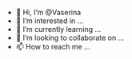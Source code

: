- 👋 Hi, I’m @Vaserina
- 👀 I’m interested in ...
- 🌱 I’m currently learning ...
- 💞️ I’m looking to collaborate on ...
- 📫 How to reach me ...

<!---
Vaserina/Vaserina is a ✨ special ✨ repository because its `README.md` (this file) appears on your GitHub profile.
You can click the Preview link to take a look at your changes.
--->
